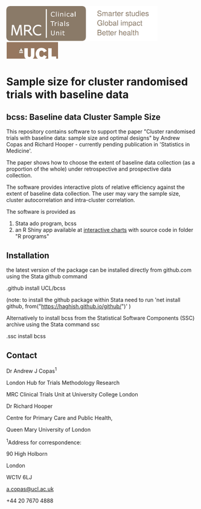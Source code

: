 <a href ="https://www.ctu.mrc.ac.uk/"><img src="mrcctu.png" width="400"/> </a> <a href ="https://www.ucl.ac.uk/"><img src="mrcctulogoucl2.png" /></a>


# Sample size for cluster randomised trials with baseline data
## bcss: Baseline data Cluster Sample Size
This repository contains software to support the paper "Cluster randomised trials with baseline data: sample size and optimal designs" by Andrew Copas and Richard Hooper  - currently pending publication in 'Statistics in Medicine'. 

The paper shows how to choose the extent of baseline data collection (as a proportion of the whole) under retrospective and prospective data collection.

The software provides interactive plots of relative efficiency against the extent of baseline data collection. The user may vary the sample size, cluster autocorrelation and intra-cluster correlation.

The software is provided as 

1. Stata ado program, bcss   
2. an R Shiny app available at [interactive charts](https://kmcgrath.shinyapps.io/Rprograms) with source code in folder "R programs"  

## Installation

the latest version of the package can be installed directly from github.com  using the Stata github command   

.github  install UCL/bcss

(note: to install the github package within Stata need to run
'net install github, from("https://haghish.github.io/github/")' )

Alternatively to install bcss 
from the Statistical Software Components (SSC) archive using the Stata command ssc

.ssc install bcss


## Contact 

Dr Andrew J Copas<sup>1</sup>

London Hub for Trials Methodology Research

MRC Clinical Trials Unit at University College London

Dr Richard Hooper

Centre for Primary Care and Public Health,

Queen Mary University of London

<sup>1</sup>Address for correspondence:

90 High Holborn

London

WC1V 6LJ

a.copas@ucl.ac.uk

+44 20 7670 4888
